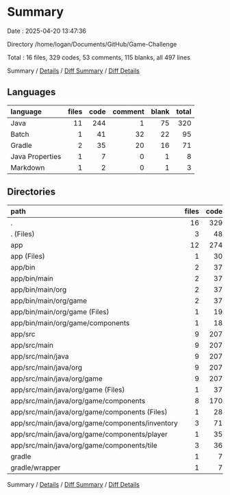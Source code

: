 # Summary

Date : 2025-04-20 13:47:36

Directory /home/logan/Documents/GitHub/Game-Challenge

Total : 16 files,  329 codes, 53 comments, 115 blanks, all 497 lines

Summary / [Details](details.md) / [Diff Summary](diff.md) / [Diff Details](diff-details.md)

## Languages
| language | files | code | comment | blank | total |
| :--- | ---: | ---: | ---: | ---: | ---: |
| Java | 11 | 244 | 1 | 75 | 320 |
| Batch | 1 | 41 | 32 | 22 | 95 |
| Gradle | 2 | 35 | 20 | 16 | 71 |
| Java Properties | 1 | 7 | 0 | 1 | 8 |
| Markdown | 1 | 2 | 0 | 1 | 3 |

## Directories
| path | files | code | comment | blank | total |
| :--- | ---: | ---: | ---: | ---: | ---: |
| . | 16 | 329 | 53 | 115 | 497 |
| . (Files) | 3 | 48 | 39 | 26 | 113 |
| app | 12 | 274 | 14 | 88 | 376 |
| app (Files) | 1 | 30 | 13 | 13 | 56 |
| app/bin | 2 | 37 | 0 | 0 | 37 |
| app/bin/main | 2 | 37 | 0 | 0 | 37 |
| app/bin/main/org | 2 | 37 | 0 | 0 | 37 |
| app/bin/main/org/game | 2 | 37 | 0 | 0 | 37 |
| app/bin/main/org/game (Files) | 1 | 19 | 0 | 0 | 19 |
| app/bin/main/org/game/components | 1 | 18 | 0 | 0 | 18 |
| app/src | 9 | 207 | 1 | 75 | 283 |
| app/src/main | 9 | 207 | 1 | 75 | 283 |
| app/src/main/java | 9 | 207 | 1 | 75 | 283 |
| app/src/main/java/org | 9 | 207 | 1 | 75 | 283 |
| app/src/main/java/org/game | 9 | 207 | 1 | 75 | 283 |
| app/src/main/java/org/game (Files) | 1 | 37 | 0 | 18 | 55 |
| app/src/main/java/org/game/components | 8 | 170 | 1 | 57 | 228 |
| app/src/main/java/org/game/components (Files) | 1 | 28 | 0 | 14 | 42 |
| app/src/main/java/org/game/components/inventory | 3 | 71 | 1 | 21 | 93 |
| app/src/main/java/org/game/components/player | 1 | 35 | 0 | 9 | 44 |
| app/src/main/java/org/game/components/tile | 3 | 36 | 0 | 13 | 49 |
| gradle | 1 | 7 | 0 | 1 | 8 |
| gradle/wrapper | 1 | 7 | 0 | 1 | 8 |

Summary / [Details](details.md) / [Diff Summary](diff.md) / [Diff Details](diff-details.md)